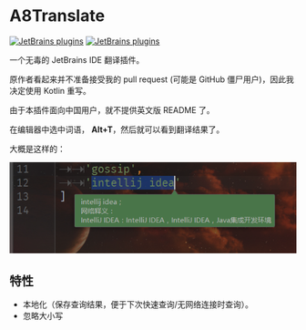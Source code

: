 # A8Translate

[![JetBrains plugins](https://img.shields.io/jetbrains/plugin/d/9630-a8translate.svg)](https://plugins.jetbrains.com/plugin/9630-a8translate)
[![JetBrains plugins](https://img.shields.io/jetbrains/plugin/v/9630-a8translate.svg)](https://plugins.jetbrains.com/plugin/9630-a8translate)

一个无毒的 JetBrains IDE 翻译插件。

原作者看起来并不准备接受我的 pull request (可能是 GitHub 僵尸用户)，因此我决定使用 Kotlin 重写。

由于本插件面向中国用户，就不提供英文版 README 了。

在编辑器中选中词语， **Alt+T**，然后就可以看到翻译结果了。

大概是这样的：

![](./art/0.png)

## 特性

+ 本地化（保存查询结果，便于下次快速查询/无网络连接时查询）。
+ 忽略大小写
